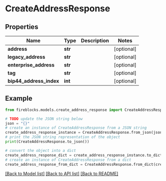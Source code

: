 # CreateAddressResponse


## Properties

Name | Type | Description | Notes
------------ | ------------- | ------------- | -------------
**address** | **str** |  | [optional] 
**legacy_address** | **str** |  | [optional] 
**enterprise_address** | **str** |  | [optional] 
**tag** | **str** |  | [optional] 
**bip44_address_index** | **int** |  | [optional] 

## Example

```python
from fireblocks.models.create_address_response import CreateAddressResponse

# TODO update the JSON string below
json = "{}"
# create an instance of CreateAddressResponse from a JSON string
create_address_response_instance = CreateAddressResponse.from_json(json)
# print the JSON string representation of the object
print(CreateAddressResponse.to_json())

# convert the object into a dict
create_address_response_dict = create_address_response_instance.to_dict()
# create an instance of CreateAddressResponse from a dict
create_address_response_from_dict = CreateAddressResponse.from_dict(create_address_response_dict)
```
[[Back to Model list]](../README.md#documentation-for-models) [[Back to API list]](../README.md#documentation-for-api-endpoints) [[Back to README]](../README.md)


